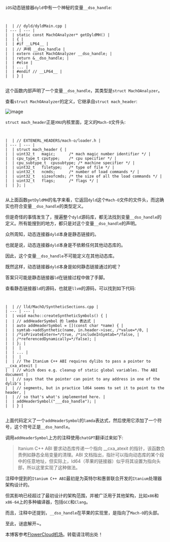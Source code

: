 
`iOS`动态链接器`dyld`中有一个神秘的变量`__dso_handle`:



```


|  | // dyld/dyldMain.cpp |
| --- | --- |
|  | static const MachOAnalyzer* getDyldMH() |
|  | { |
|  | #if __LP64__ |
|  | // 声明 __dso_handle |
|  | extern const MachOAnalyzer __dso_handle; |
|  | return &__dso_handle; |
|  | #else |
|  | ... |
|  | #endif // __LP64__ |
|  | } |


```

这个函数内部声明了一个变量`__dso_handle`，其类型是`struct MachOAnalyzer`。


查看`struct MachOAnalyzer`的定义，它继承自`struct mach_header`:


![image](https://img2024.cnblogs.com/blog/489427/202411/489427-20241119030000335-1894092699.png)


`struct mach_header`正是`XNU`内核里面，定义的`Mach-O`文件头:



```


|  | // EXTENERL_HEADERS/mach-o/loader.h |
| --- | --- |
|  | struct mach_header { |
|  | uint32_t	magic;		/* mach magic number identifier */ |
|  | cpu_type_t	cputype;	/* cpu specifier */ |
|  | cpu_subtype_t	cpusubtype;	/* machine specifier */ |
|  | uint32_t	filetype;	/* type of file */ |
|  | uint32_t	ncmds;		/* number of load commands */ |
|  | uint32_t	sizeofcmds;	/* the size of all the load commands */ |
|  | uint32_t	flags;		/* flags */ |
|  | }; |


```

从上面函数`getDyldMH`的名字来看，它返回`dyld`这个`Mach-O`文件的文件头，而这确实也符合变量`__dso_handle`的类型定义。


但是奇怪的事情发生了，搜遍整个`dyld`源码库，都无法找到变量`__dso_handle`的定义。所有能搜到的地方，都只是对这个变量`__dso_handle`的声明。


众所周知，动态连接器`dyld`本身是静态链接的。


也就是说，动态连接器`dyld`本身是不依赖任何其他动态库的。


因此，这个变量`__dso_handle`不可能定义在其他动态库。


既然这样，动态链接器`dyld`本身是如何静态链接通过的呢？


答案只可能是静态链接器`ld`在链接过程中做了手脚。


查看静态链接器`ld`的源码，也就是`llvm`的源码，可以找到如下代码:



```


|  | // lld/MachO/SyntheticSections.cpp |
| --- | --- |
|  | void macho::createSyntheticSymbols() { |
|  | // addHeaderSymbol 的 lamba 表达式 |
|  | auto addHeaderSymbol = [](const char *name) { |
|  | symtab->addSynthetic(name, in.header->isec, /*value=*/0, |
|  | /*isPrivateExtern=*/true, /*includeInSymtab=*/false, |
|  | /*referencedDynamically=*/false); |
|  | }; |
|  |  |
|  | ... |
|  |  |
|  | // The Itanium C++ ABI requires dylibs to pass a pointer to __cxa_atexit |
|  | // which does e.g. cleanup of static global variables. The ABI document |
|  | // says that the pointer can point to any address in one of the dylib's |
|  | // segments, but in practice ld64 seems to set it to point to the header, |
|  | // so that's what's implemented here. |
|  | addHeaderSymbol("___dso_handle"); |
|  | } |


```

上面代码定义了一个`addHeaderSymbol`的`lamda`表达式，然后使用它添加了一个符号，这个符号正是`__dso_handle`。


调用`addHeaderSymbol`上方的注释使用`chatGPT`翻译过来如下:



> Itanium C\+\+ ABI 要求动态库传递一个指向 \_\_cxa\_atexit 的指针，该函数负责例如静态全局变量的清理。ABI 文档指出，指针可以指向动态库的某个段中的任意地址，但实际上，ld64（苹果的链接器）似乎将其设置为指向头部，所以这里实现了这种做法。


注释中提到的`Itanium C++ ABI`最初是为英特尔和惠普联合开发的`Itanium`处理器架构设计的。


但其影响已经超过了最初设计的架构范围，并被广泛用于其他架构，比如`x86`和 `x86-64`上的多种编译器，包括`GCC`和`Clang`。


而且，注释中还提到，`__dso_handle`在苹果的实现里，是指向了`Mach-O`的头部。


至此，谜底解开\~。


 本博客参考[FlowerCloud机场](https://yunbeijia.com)。转载请注明出处！
